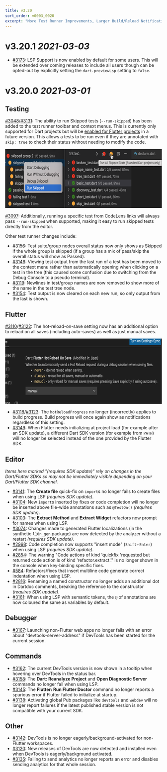 ```yaml
---
title: v3.20
sort_order: v0003_0020
excerpt: "More Test Runner Improvements, Larger Build/Reload Notifications, ..."
---
```


# v3.20.1 *2021-03-03*

- [#3173](https://github.com/Dart-Code/Dart-Code/issues/3173): LSP Support is now enabled by default for some users. This will be extended over coming releases to include all users though can be opted-out by explicitly setting the `dart.previewLsp` setting to `false`.

# v3.20.0 *2021-03-01*

## Testing

[#3048](https://github.com/Dart-Code/Dart-Code/issues/3048)/[#3131](https://github.com/Dart-Code/Dart-Code/issues/3131): The ability to run Skipped tests (`--run-skipped`) has been added to the test runner toolbar and context menus. This is currently only supported for Dart projects but will be [enabled for Flutter projects](https://github.com/Dart-Code/Dart-Code/issues/3151) in a future version. This allows a tests to be run even if they are annotated with `skip: true` to check their status without needing to modify the code.

<img src="/images/release_notes/v3.20/run_skipped_tests.png" width="700" height="190" />

[#3097](https://github.com/Dart-Code/Dart-Code/issues/3097): Additionally, running a specific test from CodeLens links will always pass `--run-skipped` when supported, making it easy to run skipped tests directly from the editor.

Other test runner changes include:

- [#3156](https://github.com/Dart-Code/Dart-Code/issues/3156): Test suite/group nodes overall status now only shows as Skipped if the whole group is skipped (if a group has a mix of pass/skip the overall status will show as Passed).
- [#3146](https://github.com/Dart-Code/Dart-Code/issues/3146): Viewing test output from the last run of a test has been moved to the context menu rather than automatically opening when clicking on a test in the tree (this caused some confusion due to switching from the Debug Console to a pseudo terminal).
- [#3119](https://github.com/Dart-Code/Dart-Code/issues/3119): Newlines in test/group names are now removed to show more of the name in the test tree node.
- [#3154](https://github.com/Dart-Code/Dart-Code/issues/3154): Test output is now cleared on each new run, so only output from the last is shown.

## Flutter

[#3110](https://github.com/Dart-Code/Dart-Code/issues/3110)/[#3122](https://github.com/Dart-Code/Dart-Code/issues/3122): The hot-reload-on-save setting now has an additional option to reload on all saves (including auto-saves) as well as just manual saves.

<img src="/images/release_notes/v3.20/hot_reload_on_save_settings.png" width="700" height="210" />

- [#3118](https://github.com/Dart-Code/Dart-Code/issues/3118)/[#3123](https://github.com/Dart-Code/Dart-Code/issues/3123): The `hotReloadProgress` no longer (incorrectly) applies to build progress. Build progress will once again show as notifications regardless of this setting.
- [#3149](https://github.com/Dart-Code/Dart-Code/issues/3149): When Flutter needs initializing at project load (for example after an SDK update), a different Dart SDK version (for example from `PATH`) will no longer be selected instead of the one provided by the Flutter SDK.

## Editor

_Items here marked "(requires SDK update)" rely on changes in the Dart/Flutter SDKs so may not be immediately visible depending on your Dart/Flutter SDK channel._

- [#3141](https://github.com/Dart-Code/Dart-Code/issues/3141): The **Create file** quick-fix on `import`s no longer fails to create files when using LSP _(requires SDK update)_.
- [#3104](https://github.com/Dart-Code/Dart-Code/issues/3104): New `import`s inserted by fixes or code completion will no longer be inserted above file-wide annotations such as `@TestOn()` _(requires SDK update)_.
- [#3103](https://github.com/Dart-Code/Dart-Code/issues/3103): The **Extract Method** and **Extract Widget** refactors now prompt for names when using LSP.
- [#3074](https://github.com/Dart-Code/Dart-Code/issues/3074): Changes made to generated Flutter localizations (in the synthetic `l10n_gen` package) are now detected by the analyzer without a restart _(requires SDK update)_.
- [#2998](https://github.com/Dart-Code/Dart-Code/issues/2998): Code completion now supports "insert mode" (`Shift`+`Enter`) when using LSP _(requires SDK update)_.
- [#2854](https://github.com/Dart-Code/Dart-Code/issues/2854): The warning "Code actions of kind 'quickfix 'requested but returned code action is of kind 'refactor.extract'." is no longer shown in the console when key-binding specific fixes.
- [#584](https://github.com/Dart-Code/Dart-Code/issues/584): Refactors/fixes that insert multiline code generate correct indentation when using LSP.
- [#2816](https://github.com/Dart-Code/Dart-Code/issues/2816): Renaming a named constructor no longer adds an additional dot in Dartdoc comments, breaking the reference to the constructor _(requires SDK update)_.
- [#3161](https://github.com/Dart-Code/Dart-Code/issues/3161): When using LSP with semantic tokens, the `@` of annotations are now coloured the same as variables by default.

## Debugger

- [#3167](https://github.com/Dart-Code/Dart-Code/issues/3167): Launching non-Flutter web apps no longer fails with an error about "devtools-server-address" if DevTools has been started for the current session.

## Commands

- [#3162](https://github.com/Dart-Code/Dart-Code/issues/3162): The current DevTools version is now shown in a tooltip when hovering over DevTools in the status bar.
- [#3158](https://github.com/Dart-Code/Dart-Code/issues/3158): The **Dart: Reanalyze Project** and **Open Diagnostic Server** commands no longer fail when using LSP.
- [#3145](https://github.com/Dart-Code/Dart-Code/issues/3145): The **Flutter: Run Flutter Doctor** command no longer reports a spurious error if Flutter failed to initialize at startup.
- [#3138](https://github.com/Dart-Code/Dart-Code/issues/3138): Activating global Pub packages like `devtools` and `webdev` will no longer report failures if the latest published stable version is not compatible with your current SDK.

## Other

- [#3142](https://github.com/Dart-Code/Dart-Code/issues/3142): DevTools is no longer eagerly/background-activated for non-Flutter workspaces.
- [#3120](https://github.com/Dart-Code/Dart-Code/issues/3120): New releases of DevTools are now detected and installed even when DevTools is eagerly/background activated.
- [#3135](https://github.com/Dart-Code/Dart-Code/issues/3135): Failing to send analytics no longer reports an error and disables sending analytics for that whole session.

